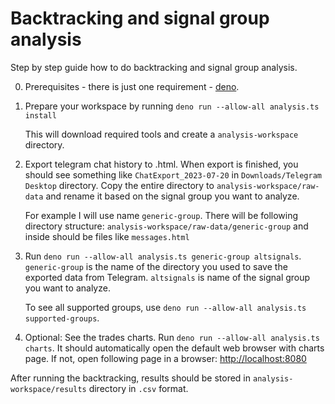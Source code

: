 # Backtracking and signal group analysis

Step by step guide how to do backtracking and signal group analysis.

0. Prerequisites - there is just one requirement - [deno](https://deno.land/).

1. Prepare your workspace by running `deno run --allow-all analysis.ts install`

   This will download required tools and create a `analysis-workspace` directory.

2. Export telegram chat history to .html.
    When export is finished, you should see something like `ChatExport_2023-07-20` in `Downloads/Telegram Desktop` directory.
    Copy the entire directory to `analysis-workspace/raw-data` and rename it based on the signal group you want to analyze.

    For example I will use name `generic-group`. There will be following directory structure: `analysis-workspace/raw-data/generic-group`
    and inside should be files like `messages.html`

3. Run `deno run --allow-all analysis.ts generic-group altsignals`. `generic-group` is the name of the directory 
   you used to save the exported data from Telegram. `altsignals` is name of the signal group you want to analyze.

   To see all supported groups, use `deno run --allow-all analysis.ts supported-groups`.

4. Optional: See the trades charts. Run `deno run --allow-all analysis.ts charts`. It should automatically open the default 
  web browser with charts page. If not, open following page in a browser: <http://localhost:8080>

After running the backtracking, results should be stored in `analysis-workspace/results` directory in `.csv` format.
